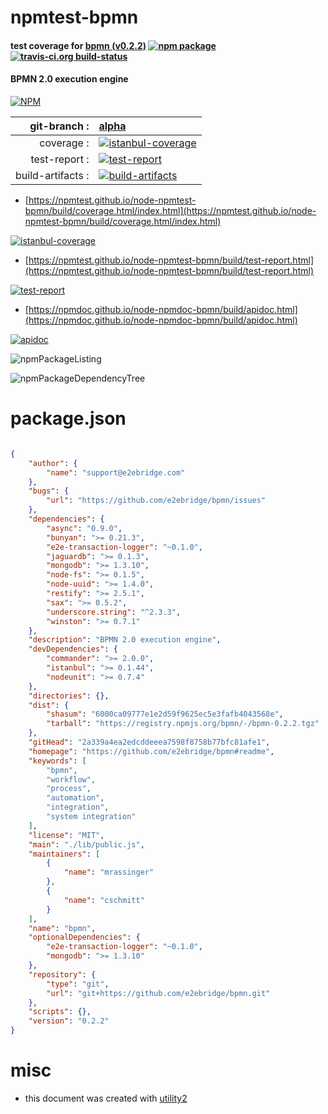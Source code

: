 # npmtest-bpmn

#### test coverage for  [bpmn (v0.2.2)](https://github.com/e2ebridge/bpmn#readme)  [![npm package](https://img.shields.io/npm/v/npmtest-bpmn.svg?style=flat-square)](https://www.npmjs.org/package/npmtest-bpmn) [![travis-ci.org build-status](https://api.travis-ci.org/npmtest/node-npmtest-bpmn.svg)](https://travis-ci.org/npmtest/node-npmtest-bpmn)

#### BPMN 2.0 execution engine

[![NPM](https://nodei.co/npm/bpmn.png?downloads=true&downloadRank=true&stars=true)](https://www.npmjs.com/package/bpmn)

| git-branch : | [alpha](https://github.com/npmtest/node-npmtest-bpmn/tree/alpha)|
|--:|:--|
| coverage : | [![istanbul-coverage](https://npmtest.github.io/node-npmtest-bpmn/build/coverage.badge.svg)](https://npmtest.github.io/node-npmtest-bpmn/build/coverage.html/index.html)|
| test-report : | [![test-report](https://npmtest.github.io/node-npmtest-bpmn/build/test-report.badge.svg)](https://npmtest.github.io/node-npmtest-bpmn/build/test-report.html)|
| build-artifacts : | [![build-artifacts](https://npmtest.github.io/node-npmtest-bpmn/glyphicons_144_folder_open.png)](https://github.com/npmtest/node-npmtest-bpmn/tree/gh-pages/build)|

- [https://npmtest.github.io/node-npmtest-bpmn/build/coverage.html/index.html](https://npmtest.github.io/node-npmtest-bpmn/build/coverage.html/index.html)

[![istanbul-coverage](https://npmtest.github.io/node-npmtest-bpmn/build/screenCapture.buildCi.browser.%252Ftmp%252Fbuild%252Fcoverage.lib.html.png)](https://npmtest.github.io/node-npmtest-bpmn/build/coverage.html/index.html)

- [https://npmtest.github.io/node-npmtest-bpmn/build/test-report.html](https://npmtest.github.io/node-npmtest-bpmn/build/test-report.html)

[![test-report](https://npmtest.github.io/node-npmtest-bpmn/build/screenCapture.buildCi.browser.%252Ftmp%252Fbuild%252Ftest-report.html.png)](https://npmtest.github.io/node-npmtest-bpmn/build/test-report.html)

- [https://npmdoc.github.io/node-npmdoc-bpmn/build/apidoc.html](https://npmdoc.github.io/node-npmdoc-bpmn/build/apidoc.html)

[![apidoc](https://npmdoc.github.io/node-npmdoc-bpmn/build/screenCapture.buildCi.browser.%252Ftmp%252Fbuild%252Fapidoc.html.png)](https://npmdoc.github.io/node-npmdoc-bpmn/build/apidoc.html)

![npmPackageListing](https://npmtest.github.io/node-npmtest-bpmn/build/screenCapture.npmPackageListing.svg)

![npmPackageDependencyTree](https://npmtest.github.io/node-npmtest-bpmn/build/screenCapture.npmPackageDependencyTree.svg)



# package.json

```json

{
    "author": {
        "name": "support@e2ebridge.com"
    },
    "bugs": {
        "url": "https://github.com/e2ebridge/bpmn/issues"
    },
    "dependencies": {
        "async": "0.9.0",
        "bunyan": ">= 0.21.3",
        "e2e-transaction-logger": "~0.1.0",
        "jaguardb": ">= 0.1.3",
        "mongodb": ">= 1.3.10",
        "node-fs": ">= 0.1.5",
        "node-uuid": ">= 1.4.0",
        "restify": ">= 2.5.1",
        "sax": ">= 0.5.2",
        "underscore.string": "^2.3.3",
        "winston": ">= 0.7.1"
    },
    "description": "BPMN 2.0 execution engine",
    "devDependencies": {
        "commander": ">= 2.0.0",
        "istanbul": ">= 0.1.44",
        "nodeunit": ">= 0.7.4"
    },
    "directories": {},
    "dist": {
        "shasum": "6000ca09777e1e2d59f9625ec5e3fafb4043568e",
        "tarball": "https://registry.npmjs.org/bpmn/-/bpmn-0.2.2.tgz"
    },
    "gitHead": "2a339a4ea2edcddeeea7598f8758b77bfc81afe1",
    "homepage": "https://github.com/e2ebridge/bpmn#readme",
    "keywords": [
        "bpmn",
        "workflow",
        "process",
        "automation",
        "integration",
        "system integration"
    ],
    "license": "MIT",
    "main": "./lib/public.js",
    "maintainers": [
        {
            "name": "mrassinger"
        },
        {
            "name": "cschmitt"
        }
    ],
    "name": "bpmn",
    "optionalDependencies": {
        "e2e-transaction-logger": "~0.1.0",
        "mongodb": ">= 1.3.10"
    },
    "repository": {
        "type": "git",
        "url": "git+https://github.com/e2ebridge/bpmn.git"
    },
    "scripts": {},
    "version": "0.2.2"
}
```



# misc
- this document was created with [utility2](https://github.com/kaizhu256/node-utility2)

